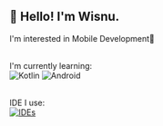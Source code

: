 <h2>👋 Hello! I'm Wisnu.</h2>

I'm interested in Mobile Development📱
<br><br>

I'm currently learning:<br>
![Kotlin](https://img.shields.io/badge/kotlin-%237F52FF.svg?style=for-the-badge&logo=kotlin&logoColor=white)
![Android](https://img.shields.io/badge/Android-3DDC84?style=for-the-badge&logo=android&logoColor=white)
<br><br>

IDE I use:<br>
[![IDEs](https://skillicons.dev/icons?i=androidstudio)](https://skillicons.dev)
